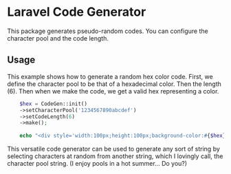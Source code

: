 # Laravel Code Generator

This package generates pseudo-random codes. You can configure the character pool and the code length.

## Usage

This example shows how to generate a random hex color code. First, we define the character pool to be that of a hexadecimal color. Then the length (6). Then when we make the code, we get a valid hex representing a color.
```php
    $hex = CodeGen::init()
    ->setCharacterPool('1234567890abcdef')
    ->setCodeLength(6)
    ->make();
    
    echo "<div style='width:100px;height:100px;background-color:#{$hex}'></div>";
```

This versatile code generator can be used to generate any sort of string by selecting characters at random from another string, which I lovingly call, the character pool string. (I enjoy pools in a hot summer... Do you?)
